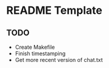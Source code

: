 # README Template

## TODO
* Create Makefile
* Finish timestamping
* Get more recent version of chat.txt